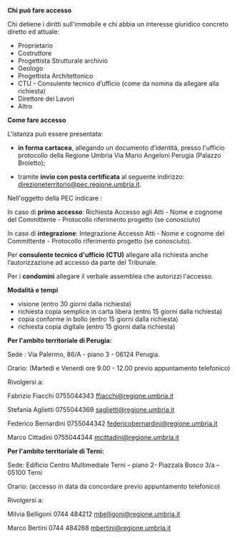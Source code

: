 **Chi può fare accesso**

Chi detiene i diritti sull'immobile e chi abbia un interesse giuridico concreto diretto ed attuale:

- Proprietario
- Costruttore
- Progettista Strutturale archivio
- Geologo
- Progettista Architettonico
- CTU - Consulente tecnico d’ufficio (come da nomina da allegare alla richiesta)
- Direttore dei Lavori
- Altro


**Come fare accesso**

L'istanza può essere presentata:

- **in forma cartacea**, allegando un documento d’identità, presso l'ufficio protocollo della Regione Umbria Via Mario Angeloni Perugia (Palazzo Broletto);

- tramite **invio con posta certificata** al seguente indirizzo:  direzioneterritorio@pec.regione.umbria.it.

Nell'oggetto della PEC indicare :

In caso di **primo accesso**: Richiesta Accesso agli Atti  - Nome e cognome del Committente - Protocollo riferimento progetto (se conosciuto)

In caso di **integrazione**: Integrazione Accesso Atti  - Nome e cognome del Committente - Protocollo riferimento progetto (se conosciuto).

Per **consulente tecnico d'ufficio (CTU)** allegare alla richiesta anche l’autorizzazione ad accesso da parte del Tribunale.

Per i **condomini** allegare il verbale assemblea che autorizzi l'accesso.



**Modalità e tempi**

- visione (entro 30 giorni dalla richiesta)
- richiesta copia semplice in carta libera (entro 15 giorni dalla richiesta)
- copia conforme in bollo (entro 15 giorni dalla richiesta)
- richiesta copia digitale (entro 15 giorni dalla richiesta)

**Per l'ambito territoriale di Perugia:**

Sede : Via Palermo, 86/A - piano 3 - 06124 Perugia.

Orario:          (Martedì e Venerdì ore 9.00 - 12.00 previo appuntamento telefonico)

Rivolgersi a:

Fabrizio Fiacchi            0755044343 ffiacchi@regione.umbria.it

Stefania Aglietti           0755044369 saglietti@regione.umbria.it

Federico Bernardini         0755044342 federicobernardini@regione.umbria.it

Marco Cittadini             0755044344 mcittadini@regione.umbria.it


**Per l'ambito territoriale di Terni:**

Sede: Edificio Centro Multimediale Terni – piano 2-  Piazzala Bosco 3/a – 05100 Terni

Orario:           (accesso in data da concordare previo appuntamento telefonico)

Rivolgersi a:

Milvia Belligoni           0744 484212  mbelligoni@regione.umbria.it

Marco Bertini              0744 484268  mbertini@regione.umbria.it
